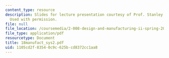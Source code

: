 ```yaml
---
content_type: resource
description: Slides for lecture presentation courtesy of Prof. Stanley B. Gershwin.
  Used with permission.
file: null
file_location: /coursemedia/2-008-design-and-manufacturing-ii-spring-2004/1105cd2f83540c9c625bcd8372cc1aa8_18manufact_sys2.pdf
file_type: application/pdf
resourcetype: Document
title: 18manufact_sys2.pdf
uid: 1105cd2f-8354-0c9c-625b-cd8372cc1aa8
---
```

